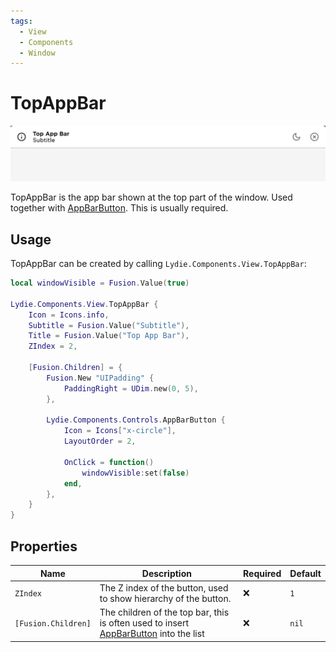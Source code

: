 ```yaml
---
tags:
  - View
  - Components
  - Window
---
```


# TopAppBar

![TopAppBar](./TopAppBar/preview.png)

TopAppBar is the app bar shown at the top part of the window. Used together with [AppBarButton](../Controls/Buttons/AppBarButton.md). This is usually required.

## Usage
TopAppBar can be created by calling `Lydie.Components.View.TopAppBar`:

```lua
local windowVisible = Fusion.Value(true)

Lydie.Components.View.TopAppBar {
	Icon = Icons.info,
	Subtitle = Fusion.Value("Subtitle"),
	Title = Fusion.Value("Top App Bar"),
	ZIndex = 2,

	[Fusion.Children] = {
		Fusion.New "UIPadding" {
			PaddingRight = UDim.new(0, 5),
		},

		Lydie.Components.Controls.AppBarButton {
			Icon = Icons["x-circle"],
			LayoutOrder = 2,

			OnClick = function()
				windowVisible:set(false)
			end,
		},
	}
}
```

## Properties
| Name        | Description                          | Required | Default |
| ----------- | ------------------------------------ | -------- | ------- |
| `ZIndex` | The Z index of the button, used to show hierarchy of the button. | :x: | `1` |
| `[Fusion.Children]` | The children of the top bar, this is often used to insert [AppBarButton](../Controls/Buttons/AppBarButton.md) into the list | :x: | `nil` |